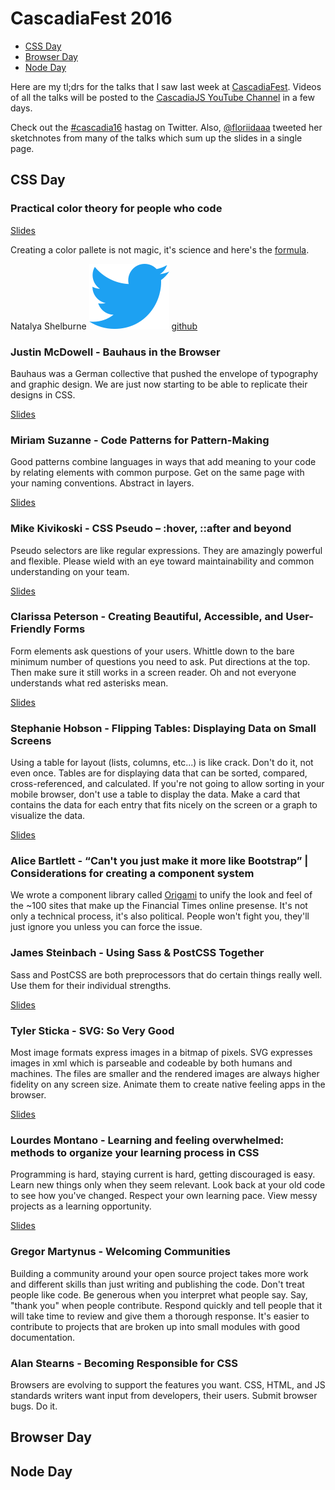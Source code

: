 # CascadiaFest 2016

* [CSS Day](#css-day)
* [Browser Day](#browser-day)
* [Node Day](#node-day)

Here are my tl;drs for the talks that I saw last week at [CascadiaFest](http://2016.cascadiafest.org). Videos of all the talks will be posted to the [CascadiaJS YouTube Channel](https://www.youtube.com/user/cascadiajs/playlists) in a few days.

Check out the [#cascadia16](https://twitter.com/hashtag/cascadia16?src=hash) hastag on Twitter. Also, [@floriidaaa](https://twitter.com/@floriidaaa) tweeted her sketchnotes from many of the talks which sum up the slides in a single page. 

## CSS Day

### Practical color theory for people who code
[Slides](https://docs.google.com/presentation/d/1ytSMRNpNrD9CWms351X4xelQuJT24tIqKnIzSbe2OQ0/edit#slide=id.g131bf8bb94_0_51)

Creating a color pallete is not magic, it's science and here's the [formula](http://tallys.github.io/color-theory/).

Natalya Shelburne [![twitter](/Twitter_bird_logo_2012.svg)](http://twitter.com) [github](http://github.com)

### Justin McDowell - Bauhaus in the Browser

Bauhaus was a German collective that pushed the envelope of typography and graphic design. We are just now starting to be able to replicate their designs in CSS.

[Slides](http://revoltpuppy.com/files/bauhaus.pdf)

### Miriam Suzanne - Code Patterns for Pattern-Making

Good patterns combine languages in ways that add meaning to your code by relating elements with common purpose. Get on the same page with your naming conventions. Abstract in layers.

[Slides](https://oddbooksapp.com/book/pattern-making)

### Mike Kivikoski - CSS Pseudo – :hover, ::after and beyond

Pseudo selectors are like regular expressions. They are amazingly powerful and flexible. Please wield with an eye toward maintainability and common understanding on your team.

[Slides](https://speakerdeck.com/mkivikoski/css-pseudo)

### Clarissa Peterson - Creating Beautiful, Accessible, and User-Friendly Forms

Form elements ask questions of your users. Whittle down to the bare minimum number of questions you need to ask. Put directions at the top. Then make sure it still works in a screen reader. Oh and not everyone understands what red asterisks mean.

[Slides](http://www.slideshare.net/clarissapeterson/creating-beautiful-accessible-and-userfriendly-forms)

### Stephanie Hobson - Flipping Tables: Displaying Data on Small Screens

Using a table for layout (lists, columns, etc...) is like crack. Don't do it, not even once. Tables are for displaying data that can be sorted, compared, cross-referenced, and calculated. If you're not going to allow sorting in your mobile browser, don't use a table to display the data. Make a card that contains the data for each entry that fits nicely on the screen or a graph to visualize the data.

[Slides](http://stephaniehobson.ca/wordpress/2016/04/19/flipping-tables/)

### Alice Bartlett - “Can't you just make it more like Bootstrap” | Considerations for creating a component system

We wrote a component library called [Origami](http://origami.ft.com/) to unify the look and feel of the ~100 sites that make up the Financial Times online presense. It's not only a technical process, it's also political. People won't fight you, they'll just ignore you unless you can force the issue. 

### James Steinbach - Using Sass & PostCSS Together

Sass and PostCSS are both preprocessors that do certain things really well. Use them for their individual strengths.

[Slides](https://jdsteinbach.com/sass-postcss/#/)

### Tyler Sticka - SVG: So Very Good

Most image formats express images in a bitmap of pixels. SVG expresses images in xml which is parseable and codeable by both humans and machines. The files are smaller and the rendered images are always higher fidelity on any screen size. Animate them to create native feeling apps in the browser.

[Slides](http://tylersticka.github.io/slides-svg/#/)

### Lourdes Montano - Learning and feeling overwhelmed: methods to organize your learning process in CSS

Programming is hard, staying current is hard, getting discouraged is easy. Learn new things only when they seem relevant. Look back at your old code to see how you've changed. Respect your own learning pace. View messy projects as a learning opportunity.

[Slides](https://es.slideshare.net/secret/sM6tGE1TkBSzVo)

### Gregor Martynus - Welcoming Communities

Building a community around your open source project takes more work and different skills than just writing and publishing the code. Don't treat people like code. Be generous when you interpret what people say. Say, "thank you" when people contribute. Respond quickly and tell people that it will take time to review and give them a thorough response. It's easier to contribute to projects that are broken up into small modules with good documentation.

### Alan Stearns - Becoming Responsible for CSS

Browsers are evolving to support the features you want. CSS, HTML, and JS standards writers want input from developers, their users. Submit browser bugs. Do it.

## Browser Day

## Node Day

